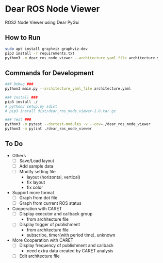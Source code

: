 # Dear ROS Node Viewer
ROS2 Node Viewer using Dear PyGui 

## How to Run
```sh
sudo apt install graphviz graphviz-dev
pip3 install -r requirements.txt
python3 -m dear_ros_node_viewer --architecture_yaml_file architecture.yaml

```


## Commands for Development
```sh
### Debug ###
python3 main.py --architecture_yaml_file architecture.yaml

### Install ###
pip3 install ./
# python3 setup.py sdist
# pip3 install dist/dear_ros_node_viewer-1.0.tar.gz

### Test ###
python3 -m pytest --doctest-modules -v --cov=./dear_ros_node_viewer
python3 -m pylint ./dear_ros_node_viewer
```

## To Do
- Others
    - [ ] Save/Load layout
    - [ ] Add sample data
    - [ ] Modify setting file
        - layout (horizontal, vertical)
        - fix layout
        - fix color
- Support more format
    - [ ] Graph from dot file
    - [ ] Graph from current ROS status
- Cooperation with CARET
    - [ ] Display executor and callback group
        - from architecture file
    - [ ] Display trigger of publishment
        - from architecture file
        - subscribe, timer(with period time), unknown
- More Cooperation with CARET
    - [ ] Display frequency of publishment and callback
        - need extra data created by CARET analysis
    - [ ] Edit architecture file
